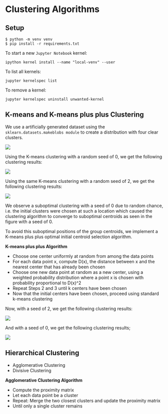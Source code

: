 # Clustering Algorithms

## Setup

```shell
$ python -m venv venv
$ pip install -r requirements.txt
```

To start a new `Jupyter Notebook` kernel:

`ipython kernel install --name "local-venv" --user`

To list all kernels:

`jupyter kernelspec list`

To remove a kernel:

`jupyter kernelspec uninstall unwanted-kernel`

## K-means and K-means plus plus Clustering

We use a artificially generated dataset using the `sklearn.datasets.makeblobs module` to create a distribution with four clear clusters.

<img src='../img/' />

Using the K-means clustering with a random seed of 0, we get the following clustering results:

<img src='../img/' />

Using the same K-means clustering with a random seed of 2, we get the following clustering results:

<img src='../img/' />

We observe a suboptimal clustering with a seed of 0 due to random chance, i.e. the initial clusters were chosen at such a location which caused the clustering algorithm to converge to suboptimal centroids as seen in the figure with a seed of 0.

To avoid this suboptimal positions of the group centroids, we implement a K-means plus plus optimal initial centroid selection algorithm.

**K-means plus plus Algorithm**

-   Choose one center uniformly at random from among the data points
-   For each data point x, compute D(x), the distance between x and the nearest center that has already been chosen
-   Choose one new data point at random as a new center, using a weighted probability distribution where a point x is chosen with probability proportional to D(x)^2
-   Repeat Steps 2 and 3 until k centers have been chosen
-   Now that the initial centers have been chosen, proceed using standard k-means clustering

Now, with a seed of 2, we get the following clustering results:

<img src='../img/' />

And with a seed of 0, we get the following clustering results;

<img src='../img/' />

## Hierarchical Clustering

-   Agglomerative Clustering
-   Divisive Clustering 

**Agglomerative Clustering Algorithm**

-   Compute the proximity matrix
-   Let each data point be a cluster
-   Repeat: Merge the two closest clusters and update the proximity matrix
-   Until only a single cluster remains

